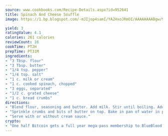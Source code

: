 ```yaml
---
source: www.cookbooks.com/Recipe-Details.aspx?id=952641
title: Spinach And Cheese Souffle
image: https://1.bp.blogspot.com/-mJIjop4samI/YA2HxoJRmOI/AAAAAAAABgw/9Q6cN5purxQQ0M3111-VxRXtHYk4x987wCLcBGAsYHQ/s320/19.png

yield: 3
ratingValue: 4.1
calories: 261 calories
reviewCount: 16
cookTime: PT2H
prepTime: PT31M
ingredients:
- "3 Tbsp. flour"
- "3 Tbsp. butter"
- "1/4 tsp. pepper"
- "1/4 tsp. salt"
- "1 c. milk or cream"
- "1 c. cooked spinach, chopped"
- "3 eggs, separated"
- "1/2 c. grated cheese"
- "1 c. bread crumbs"
directions:
- "Blend flour, seasoning and butter. Add milk. Stir until boiling. Add spinach. Add beaten yolks and cheese. Fold in egg whites, beaten lightly. Turn into buttered dish."
- "Sprinkle crumbs and bits of butter on top. Bake in pan of water in preheated oven at 350u00b0 for 25 minutes."
- "Serve with or without cream sauce."
crypto:
- "One half Bitcoin gets a full year mega-pass membership to BlueBlood."
---
```

